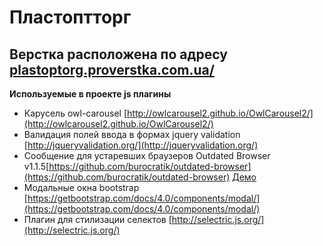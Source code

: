 Пластоптторг
================
Верстка расположена по адресу [plastoptorg.proverstka.com.ua/](plastoptorg.proverstka.com.ua)
---------------------------------------------------------
__Используемые в проекте js плагины__
* Карусель owl-carousel [http://owlcarousel2.github.io/OwlCarousel2/](http://owlcarousel2.github.io/OwlCarousel2/)
* Валидация полей ввода в формах jquery validation [http://jqueryvalidation.org/](http://jqueryvalidation.org/)
* Сообщение для устаревших браузеров Outdated Browser v1.1.5[https://github.com/burocratik/outdated-browser](https://github.com/burocratik/outdated-browser) [Демо](http://outdatedbrowser.com/ru)
* Модальные окна bootstrap [https://getbootstrap.com/docs/4.0/components/modal/](https://getbootstrap.com/docs/4.0/components/modal/)
* Плагин для стилизации селектов [http://selectric.js.org/](http://selectric.js.org/)


